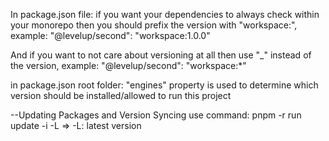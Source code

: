 In package.json file: if you want your dependencies to always check within your
monorepo then you should prefix the version with "workspace:", example:
"@levelup/second": "workspace:1.0.0"

And if you want to not care about versioning at all then use "_" instead of the
version, example: "@levelup/second": "workspace:*"



in package.json root folder: "engines" property is used to determine which version should be installed/allowed to run this project


--Updating Packages and Version Syncing
use command: pnpm -r run update -i -L => -L: latest version